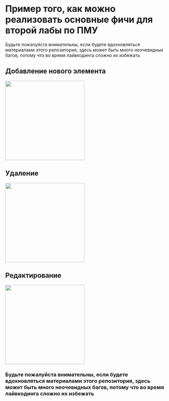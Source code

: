 # Пример того, как можно реализовать основные фичи для второй лабы по ПМУ
Будьте пожалуйста внимательны, если будете вдохновляться материалами этого репозитория, здесь может быть много неочевидных багов, потому что во время лайвкодинга сложно их избежать

## Добавление нового элемента
<img src="https://s9.gifyu.com/images/DOBAVLENIE971665170b28c5fd.md.gif" width="250"/>

## Удаление
<img src="https://s9.gifyu.com/images/UDALENIE0058ca623fb35422.gif" width="250"/>

## Редактирование
<img src="https://s9.gifyu.com/images/REDAKTIROANIE.gif" width="250"/>

### Будьте пожалуйста внимательны, если будете вдохновляться материалами этого репозитория, здесь может быть много неочевидных багов, потому что во время лайвкодинга сложно их избежать
